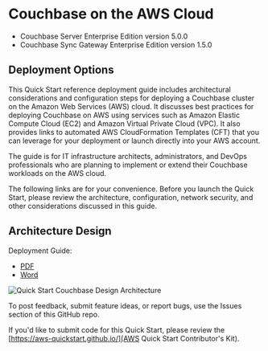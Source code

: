 # Couchbase on the AWS Cloud
* Couchbase Server Enterprise Edition version 5.0.0
* Couchbase Sync Gateway Enterprise Edition version  1.5.0

## Deployment Options
This Quick Start reference deployment guide includes architectural considerations and configuration steps for deploying a Couchbase cluster on the Amazon Web Services (AWS) cloud. It discusses best practices for deploying Couchbase on AWS using services such as Amazon Elastic Compute Cloud (EC2) and Amazon Virtual Private Cloud (VPC). It also provides links to automated AWS CloudFormation Templates (CFT) that you can leverage for your deployment or launch directly into your AWS account.

The guide is for IT infrastructure architects, administrators, and DevOps professionals who are planning to implement or extend their Couchbase workloads on the AWS cloud.

The following links are for your convenience. Before you launch the Quick Start, please review the architecture, configuration, network security, and other considerations discussed in this guide.

## Architecture Design
Deployment Guide:
* [PDF](https://s3-us-west-2.amazonaws.com/cs-couchbase-quickstart/Couchbase%2BQuick%2BStart%2BGuide.pdf)
* [Word](https://s3-us-west-2.amazonaws.com/cs-couchbase-quickstart/Couchbase%2BQuick%2BStart%2BGuide.docx)

![Quick Start Couchbase Design Architecture](https://s3-us-west-2.amazonaws.com/cs-couchbase-quickstart/Couchbase-Quick+Start+architecture+diagram.png)

To post feedback, submit feature ideas, or report bugs, use the Issues section of this GitHub repo.

If you'd like to submit code for this Quick Start, please review the [https://aws-quickstart.github.io/](AWS Quick Start Contributor's Kit).
